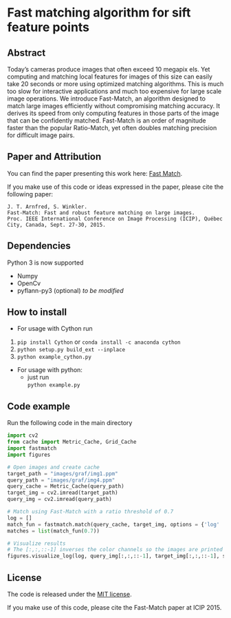 # Fast matching algorithm for sift feature points

## Abstract

Today’s cameras produce images that often exceed 10 megapix
els. Yet computing and matching local features for images
of this size can easily take 20 seconds or more using optimized matching algorithms. This is much too slow for
interactive applications and much too expensive for large
scale image operations. We introduce Fast-Match, an algorithm designed to match large images efficiently without
compromising matching accuracy. It derives its speed from
only computing features in those parts of the image that can
be confidently matched. Fast-Match is an order of magnitude faster than the popular Ratio-Match, yet often doubles
matching precision for difficult image pairs.

## Paper and Attribution

You can find the paper presenting this work here: [Fast Match](http://stefan.winkler.net/Publications/icip2015fm.pdf).

If you make use of this code or ideas expressed in the paper, please cite the following paper:
```
J. T. Arnfred, S. Winkler.
Fast-Match: Fast and robust feature matching on large images. 
Proc. IEEE International Conference on Image Processing (ICIP), Québec City, Canada, Sept. 27-30, 2015.
```
## Dependencies
Python 3 is now supported
- Numpy
- OpenCv
- pyflann-py3 (optional)
*to be modified*

## How to install

- For usage with Cython run <br />
1. `pip install Cython` or `conda install -c anaconda cython` 
2. `python setup.py build_ext --inplace`
3. `python example_cython.py`

- For usage with python: <br />
  - just run <br />
    `python example.py`

## Code example

Run the following code in the main directory

```python
import cv2
from cache import Metric_Cache, Grid_Cache
import fastmatch
import figures

# Open images and create cache
target_path = "images/graf/img1.ppm"
query_path = "images/graf/img4.ppm"
query_cache = Metric_Cache(query_path)
target_img = cv2.imread(target_path)
query_img = cv2.imread(query_path)

# Match using Fast-Match with a ratio threshold of 0.7
log = []
match_fun = fastmatch.match(query_cache, target_img, options = {'log' : log})
matches = list(match_fun(0.7))

# Visualize results
# The [:,:,::-1] inverses the color channels so the images are printed correctly
figures.visualize_log(log, query_img[:,:,::-1], target_img[:,:,::-1], stop_at = 100)
```

## License

The code is released under the [MIT license](http://opensource.org/licenses/MIT).

If you make use of this code, please cite the Fast-Match paper at ICIP 2015.
